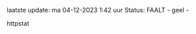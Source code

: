 laatste update: 
ma 04-12-2023  1:42   uur 
Status: FAALT - geel - 
<div class="service Y">httpstat</div>